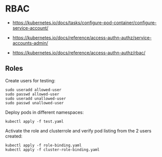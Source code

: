 # RBAC

- https://kubernetes.io/docs/tasks/configure-pod-container/configure-service-account/

- https://kubernetes.io/docs/reference/access-authn-authz/service-accounts-admin/

- https://kubernetes.io/docs/reference/access-authn-authz/rbac/

## Roles

Create users for testing:
```
sudo useradd allowed-user
sudo passwd allowed-user
sudo useradd unallowed-user
sudo passwd unallowed-user
```

Deploy pods in different namespaces:
```
kubectl apply -f test.yaml
```

Activate the role and clusterrole and verify pod listing from the 2 users created:
```
kubectl apply -f role-binding.yaml
kubectl apply -f cluster-role-binding.yaml
```